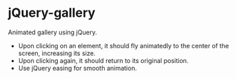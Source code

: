 # jQuery-gallery
Animated gallery using jQuery.

- Upon clicking on an element, it should fly animatedly to the center of the screen, increasing its size.
- Upon clicking again, it should return to its original position.
- Use jQuery easing for smooth animation.
